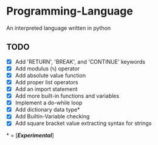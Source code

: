 # Programming-Language
An interpreted language written in python

## TODO
- [x] Add 'RETURN', 'BREAK', and 'CONTINUE' keywords
- [x] Add modulus (`%`) operator 
- [x] Add absolute value function
- [x] Add proper list operators
- [x] Add an import statement
- [x] Add more built-in functions and variables
- [x] Implement a do-while loop
- [x] Add dictionary data type*
- [x] Add Builtin-Variable checking
- [x] Add square bracket value extracting syntax for strings

\* = [**_Experimental_**]